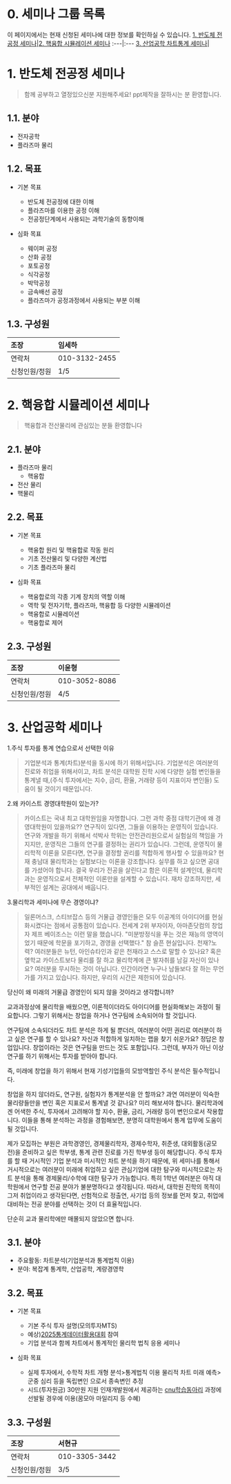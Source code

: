 
# 0. 세미나 그룹 목록
이 페이지에서는 현재 신청된 세미나에 대한 정보를 확인하실 수 있습니다.
[1. 반도체 전공정 세미나](https://github.com/Yoon0618/PhysicsSpaceSeminar/blob/main/README.md#1-%EB%B0%98%EB%8F%84%EC%B2%B4-%EC%A0%84%EA%B3%B5%EC%A0%95-%EC%84%B8%EB%AF%B8%EB%82%98)|[2. 핵융합 시뮬레이션 세미나](https://github.com/Yoon0618/PhysicsSpaceSeminar/blob/main/README.md#2-%ED%95%B5%EC%9C%B5%ED%95%A9-%EC%8B%9C%EB%AE%AC%EB%A0%88%EC%9D%B4%EC%85%98-%EC%84%B8%EB%AF%B8%EB%82%98)
:---|:---
[3. 산업공학 차트통계 세미나](https://github.com/Yoon0618/PhysicsSpaceSeminar/blob/main/README.md#3-%EA%B2%BD%EC%98%81%EC%9D%B8%EC%9D%B4-%EB%90%A0-%EB%AC%BC%EB%A6%AC%ED%95%99%EB%8F%84)|

# 1. 반도체 전공정 세미나

> 함께 공부하고 열정있으신분 지원해주세요!
ppt제작을 잘하시는 분 환영합니다.

## 1.1. 분야
+ 전자공학
+ 플라즈마 물리

## 1.2. 목표

+ 기본 목표
  + 반도체 전공정에 대한 이해
  + 플라즈마를 이용한 공정 이해
  + 전공정단계에서 사용되는 과학기술의 동향이해	 

+ 심화 목표
  + 웨이퍼 공정
  + 산화 공정
  + 포토공정
  + 식각공정
  + 박막공정
  + 금속배선 공정
  + 플라즈마가 공정과정에서 사용되는 부분 이해


## 1.3. 구성원
조장|임세하
:---|:---
연락처|010-3132-2455
신청인원/정원|1/5

# 2. 핵융합 시뮬레이션 세미나

> 핵융합과 전산물리에 관심있는 분들 환영합니다

## 2.1. 분야
+ 플라즈마 물리
  + 핵융합
+ 전산 물리
+ 핵물리

## 2.2. 목표

+ 기본 목표
  + 핵융합 원리 및 핵융합로 작동 원리
  + 기초 전산물리 및 다양한 계산법
  + 기초 플라즈마 물리

+ 심화 목표
  + 핵융합로의 각종 기계 장치의 역할 이해
  + 역학 및 전자기학, 플라즈마, 핵융합 등 다양한 시뮬레이션
  + 핵융합로 시뮬레이션
  + 핵융합로 제어

## 2.3. 구성원
조장|이윤형
:---|:---
연락처|010-3052-8086
신청인원/정원|4/5

# 3. 산업공학 세미나

1.주식 투자를 통계 연습으로서 선택한 이유
>기업분석과 통계(차트)분석을 동시에 하기 위해서입니다. 기업분석은 여러분의 진로와 취업을 위해서이고, 차트 분석은 대학원 진학 시에 다양한 실험 변인들을 통계낼 때,(주식 투자에서는 지수, 금리, 환율, 거래량 등이 지표이자 변인들) 도움이 될 것이기 때문입니다.

2.왜 카이스트 경영대학원이 있는가?
> 카이스트는 국내 최고 대학원임을 자명합니다. 그런 과학 중점 대학기관에 왜 경영대학원이 있을까요??
연구직이 있다면, 그들을 이용하는 운영직이 있습니다. 연구와 개발을 하기 위해서 석박사 학위는 안전관리원으로서 실험실의 책임을 가지지만, 운영직은 그들의 연구를 결정하는 권리가 있습니다.
그런데, 운영직이 물리학적 이론을 모른다면, 연구을 결정할 권리를 적합하게 행사할 수 있을까요?
현재 충남대 물리학과는 실험보다는 이론을 강조합니다. 실무를 하고 싶으면 공대를 가셨어야 합니다. 결국 우리가 전공을 살린다고 함은 이론적 설계인데, 물리학과는 운영직으로서 전체적인 이론만을 설계할 수 있습니다. 재차 강조하지만, 세부적인 설계는 공대에서 배웁니다.

3.물리학과 세미나에 무슨 경영이냐?
> 일론머스크, 스티브잡스 등의 거물급 경영인들은 모두 이공계의 아이디어를 현실화시켰다는 점에서 공통점이 있습니다. 
전세계 2위 부자이자, 아마존닷컴의 창업자 제프 베이조스는 이런 말을 했습니다.
"미분방정식을 푸는 것은 재능의 영역이었기 때문에 학문을 포기하고, 경영을 선택했다."
참 슬픈 현실입니다. 천재?노력? 여러분들은 뉴턴, 아인슈타인과 같은 천재라고 스스로 말할 수 있나요? 혹은 옆학교 카이스트보다 물리를 잘 하고 물리학계에 큰 발자취를 남길 자신이 있나요? 여러분을 무시하는 것이 아닙니다. 인간이라면 누구나 남들보다 잘 하는 무언가를 가지고 있습니다. 하지만, 우리의 시간은 제한되어 있습니다. 

당신이 왜 미래의 거물급 경영인이 되지 않을 것이라고 생각합니까? 

교과과정상에 물리학을 배웠으면, 이론적이더라도 아이디어를 현실화해보는 과정이 필요합니다.
그렇기 위해서는 창업을 하거나 연구팀에 소속되어야 할 것입니다.

연구팀에 소속되더라도 차트 분석은 하게 될 뿐더러, 여러분이 어떤 권리로 여러분이 하고 싶은 연구를 할 수 있나요? 자신과 적합하게 일치하는 랩을 찾기 쉬운가요?
정답은 창업입니다. 창업이라는 것은 연구팀을 만드는 것도 포함입니다. 그런데, 부자가 아닌 이상 연구를 하기 위해서는 투자를 받아야 합니다. 

즉, 미래에 창업을 하기 위해서 현재 기성기업들의 모방역할인 주식 분석은 필수적입니다.

창업을 하지 않더라도, 
연구원, 실험자가 통계분석을 안 할까요?
과연 여러분이 익숙한 물리량들만을 변인 혹은 지표로서 통계낼 것 같나요?
미리 해보셔야 합니다. 물리학과에겐 어색한 주식, 투자에서 고려해야 할 지수, 환율, 금리, 거래량 등이 변인으로서 작용합니다. 이들을 통해 분석하는 과정을 경험해보면, 분명히 대학원에서 통계 업무에 도움이 될 것입니다.

제가 모집하는 부원은 과학경영인, 경제물리학자, 경제수학자, 취준생, 대외활동(공모전)을 준비하고 싶은 학부생, 통계 관련 진로를 가진 학부생 등이 해당합니다.
주식 투자를 할 때 거시적인 기업 분석과 미시적인 차트 분석을 하기 때문에, 위 세미나를 통해서 거시적으로는 여러분이 미래에 취업하고 싶은 관심기업에 대한 탐구와 미시적으로는 차트 분석을 통해 경제물리/수학에 대한 탐구가 가능합니다.
특히 1학년 여러분은 아직 대학원에서 연구할 전공 분야가 불분명하다고 생각됩니다. 따라서, 대학원 진학의 목적이 그저 취업이라고 생각된다면, 선험적으로 정출연, 사기업 등의 정보를 먼저 찾고, 취업에 대비하는 전공 분야를 선택하는 것이 더 효율적입니다.

단순히 교과 물리학에만 매몰되지 않았으면 합니다.

## 3.1. 분야
+ 주요활동: 차트분석(기업분석과 통계법칙 이용)
+ 분야: 복잡계 통계학, 산업공학, 계량경영학


## 3.2. 목표

+ 기본 목표
  + 기본 주식 투자 설명(모의투자MTS)
  + 예상)[2025통계데이터활용대회](https://www.thinkcontest.com/mthinkgood/contest/view.do?querystr=rSW3rryZv7-Ml0u2sExn_GLm8Tw9ja8e61aHFCVPO94) 참여
  + 기업 분석과 함께 차트에서 통계적인 물리학 법칙 응용 세미나

+ 심화 목표
  + 실제 투자에서, 수학적 차트 개형 분석>통계법칙 이용
물리적 차트 미래 예측>군중 심리 등을 독립변인 으로서 종속변인 추정
  + 시드(투자원금) 30만원 지원
인재개발원에서 제공하는 [cnu학습동아리](https://pf.kakao.com/_KjRLb/10886691) 과정에 선발될 경우에 이용(꿈모아 마일리지 등 수혜)

## 3.3. 구성원
조장|서현규
:---|:---
연락처|010-3305-3442
신청인원/정원|3/5
